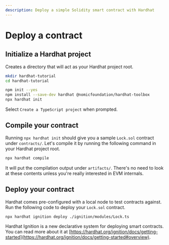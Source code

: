 ```yaml
---
description: Deploy a simple Solidity smart contract with Hardhat
---
```


# Deploy a contract

## Initialize a Hardhat project

Creates a directory that will act as your Hardhat project root.&#x20;

```bash
mkdir hardhat-tutorial
cd hardhat-tutorial

npm init --yes
npm install --save-dev hardhat @nomicfoundation/hardhat-toolbox
npx hardhat init
```

Select `Create a TypeScript project` when prompted.

## Compile your contract

Running `npx hardhat init` should give you a sample `Lock.sol` contract under `contracts/`. Let's compile it by running the following command in your Hardhat project root.

```bash
npx hardhat compile
```

It will put the compilation output under `artifacts/`. There's no need to look at these contents unless you're really interested in EVM internals.

## Deploy your contract

Hardhat comes pre-configured with a local node to test contracts against. Run the following code to deploy your `Lock.sol` contract.

```
npx hardhat ignition deploy ./ignition/modules/Lock.ts
```

Hardhat Ignition is a new declarative system for deploying smart contracts. You can read more about it at [https://hardhat.org/ignition/docs/getting-started](https://hardhat.org/ignition/docs/getting-started#overview).

